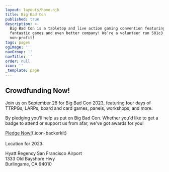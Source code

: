 ```yaml
---
layout: layouts/home.njk
title: Big Bad Con
published: true
description: >-
  Big Bad Con is a tabletop and live action gaming convention featuring
  fantastic games and even better company! We’re a volunteer run 501c3
  non-profit!
tags: pages
ogImage: ''
navGroup: ''
navTitle: ''
order: null
icon: ''
_template: page
---
```


## Crowdfunding Now!

Join us on September 28 for Big Bad Con 2023, featuring four days of TTRPGs, LARPs, board and card games, panels, workshops, and more.

By pledging you'll help us put on Big Bad Con. Whether you'd like to get a badge to attend or support us from afar, we've got awards for you!

[Pledge Now!](https://www.backerkit.com/c/big-bad-con-inc/big-bad-con-2023){.icon-backerkit}\
\
Location for 2023:

Hyatt Regency San Francisco Airport\
1333 Old Bayshore Hwy\
Burlingame, CA 94010

<!--## Big Bad Con 2023

Dates: September 28 - October 1

**Hyatt Regency San Francisco Airport**\
1333 Old Bayshore Hwy\
Burlingame, CA 94010

Event submissions, Games on Demand, and volunteer signs ups are open now! Badges are available through our crowdfunding starting June 6, 2023!

[Follow the Campaign](https://www.backerkit.com/call_to_action/79ab90a4-9eed-4b37-a417-01692df6f57c/landing){.icon-calendar-clock}-->
